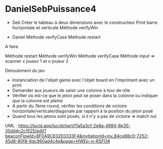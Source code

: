 # DanielSebPuissance4

- Seb
Créer le tableau à deux dimensions avec le constructeur
Print barre horizontale et verticale
Méthode verifyWin


- Daniel
Méthode verifyCase
Méthode restart


A faire

Méthode restart
Méthode verifyWin
Méthode verifyCase
Méthode input => scanner
x joueur 1 et o joueur 2

Déroulement du jeu

- Instanciation de l'objet game avec l'objet board en l'imprimant avec un print
- Demander aux joueurs de saisir une colonne à tour de rôle
- Vérifier où est-ce que le jeton peut se poser dans la colonne ou indiquer que la colonne est pleine
- A partir du 7ème round, vérifier les conditions de victoire horizontale/verticale/diagonale par rapport à la position du jeton posé
- Quand tous les jetons sont posés, si il n'y a pas de victoire => match nul

UML :
https://lucid.app/lucidchart/f1a5a3cf-2e8a-4984-8e35-35dd4c2c1525/edit?beaconFlowId=8F0A9CE02E0333F4&invitationId=inv_84ce88c0-7252-45d8-80f8-6dc960ad4c4e&page=HWEp-vi-RSFO#
